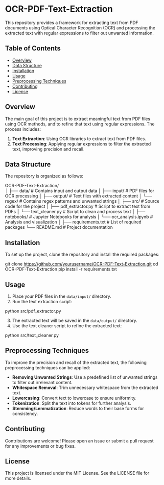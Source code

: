 # OCR-PDF-Text-Extraction

This repository provides a framework for extracting text from PDF documents using Optical Character Recognition (OCR) and processing the extracted text with regular expressions to filter out unwanted information.

## Table of Contents
- [Overview](#overview)
- [Data Structure](#data-structure)
- [Installation](#installation)
- [Usage](#usage)
- [Preprocessing Techniques](#preprocessing-techniques)
- [Contributing](#contributing)
- [License](#license)

## Overview

The main goal of this project is to extract meaningful text from PDF files using OCR methods, and to refine that text using regular expressions. The process includes:

1. **Text Extraction**: Using OCR libraries to extract text from PDF files.
2. **Text Processing**: Applying regular expressions to filter the extracted text, improving precision and recall.

## Data Structure

The repository is organized as follows:

OCR-PDF-Text-Extraction/                                                                                                                                                                         
│
├── data/                  # Contains input and output data
│   ├── input/             # PDF files for OCR processing
│   ├── output/            # Text files with extracted content
│   └── regex/             # Contains regex patterns and unwanted strings
│
├── src/                   # Source code for the project
│   ├── pdf_extractor.py   # Script to extract text from PDFs
│   └── text_cleaner.py    # Script to clean and process text
│
├── notebooks/             # Jupyter Notebooks for analysis
│   └── ocr_analysis.ipynb  # Analysis and visualization
│
├── requirements.txt       # List of required packages
└── README.md              # Project documentation


## Installation

To set up the project, clone the repository and install the required packages:

git clone https://github.com/yourusername/OCR-PDF-Text-Extraction.git
cd OCR-PDF-Text-Extraction
pip install -r requirements.txt


## Usage

1. Place your PDF files in the `data/input/` directory.
2. Run the text extraction script:

python src/pdf_extractor.py


3. The extracted text will be saved in the `data/output/` directory.
4. Use the text cleaner script to refine the extracted text:

python src/text_cleaner.py


## Preprocessing Techniques

To improve the precision and recall of the extracted text, the following preprocessing techniques can be applied:

- **Removing Unwanted Strings**: Use a predefined list of unwanted strings to filter out irrelevant content.
- **Whitespace Removal**: Trim unnecessary whitespace from the extracted text.
- **Lowercasing**: Convert text to lowercase to ensure uniformity.
- **Tokenization**: Split the text into tokens for further analysis.
- **Stemming/Lemmatization**: Reduce words to their base forms for consistency.

## Contributing

Contributions are welcome! Please open an issue or submit a pull request for any improvements or bug fixes.

## License

This project is licensed under the MIT License. See the LICENSE file for more details.
```
